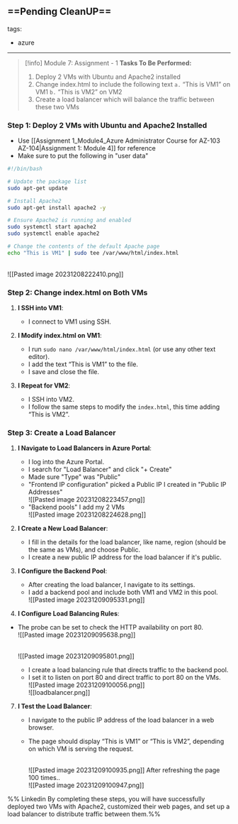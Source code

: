 ==Pending CleanUP==
---
tags:
  - azure
---
> [!info] Module 7: Assignment - 1
> **Tasks To Be Performed:** 
> 1. Deploy 2 VMs with Ubuntu and Apache2 installed 
> 2. Change index.html to include the following text 
>    `a.` “This is VM1” on VM1 
>    `b.` “This is VM2” on VM2 
> 3. Create a load balancer which will balance the traffic between these two VMs



### Step 1: Deploy 2 VMs with Ubuntu and Apache2 Installed

- Use [[Assignment 1_Module4_Azure Administrator Course for AZ-103 AZ-104|Assignment 1: Module 4]] for reference
- Make sure to put the following in "user data"

```bash
#!/bin/bash

# Update the package list
sudo apt-get update

# Install Apache2
sudo apt-get install apache2 -y

# Ensure Apache2 is running and enabled
sudo systemctl start apache2
sudo systemctl enable apache2

# Change the contents of the default Apache page
echo "This is VM1" | sudo tee /var/www/html/index.html
```

<br>![[Pasted image 20231208222410.png]]
### Step 2: Change index.html on Both VMs

1. **I SSH into VM1**:
    
    - I connect to VM1 using SSH.
2. **I Modify index.html on VM1**:
    
    - I run `sudo nano /var/www/html/index.html` (or use any other text editor).
    - I add the text “This is VM1” to the file.
    - I save and close the file.
3. **I Repeat for VM2**:
    
    - I SSH into VM2.
    - I follow the same steps to modify the `index.html`, this time adding “This is VM2”.

### Step 3: Create a Load Balancer

1. **I Navigate to Load Balancers in Azure Portal**:
    
    - I log into the Azure Portal.
    - I search for "Load Balancer" and click "+ Create"
    - Made sure "Type" was "Public"
    - "Frontend IP configuration" picked a Public IP I created in "Public IP Addresses"
      <br>![[Pasted image 20231208223457.png]]
    - "Backend pools" I add my 2 VMs
      <br>![[Pasted image 20231208224628.png]]
2. **I Create a New Load Balancer**:
    
    - I fill in the details for the load balancer, like name, region (should be the same as VMs), and choose Public.
    - I create a new public IP address for the load balancer if it's public.
3. **I Configure the Backend Pool**:
    
    - After creating the load balancer, I navigate to its settings.
    - I add a backend pool and include both VM1 and VM2 in this pool.
      <br>![[Pasted image 20231209095331.png]]
5. **I Configure Load Balancing Rules**:
  - The probe can be set to check the HTTP availability on port 80.
    <br>![[Pasted image 20231209095638.png]]

   
    <br>![[Pasted image 20231209095801.png]]
    - I create a load balancing rule that directs traffic to the backend pool.
    - I set it to listen on port 80 and direct traffic to port 80 on the VMs.
      <br>![[Pasted image 20231209100056.png]]
      <br>![[loadbalancer.png]]

7. **I Test the Load Balancer**:
    
    - I navigate to the public IP address of the load balancer in a web browser.
    - The page should display “This is VM1” or “This is VM2”, depending on which VM is serving the request.
      
      <br>![[Pasted image 20231209100935.png]]
      After refreshing the page 100 times..
      <br>![[Pasted image 20231209100947.png]]

%% Linkedin
By completing these steps, you will have successfully deployed two VMs with Apache2, customized their web pages, and set up a load balancer to distribute traffic between them.%%